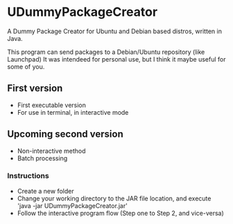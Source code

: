 UDummyPackageCreator
====================

A Dummy Package Creator for Ubuntu and Debian based distros, written in Java.

This program can send packages to a Debian/Ubuntu repository (like Launchpad)
It was intendeed for personal use, but I think it maybe useful for some of you.

## First version
* First executable version
* For use in terminal, in interactive mode

## Upcoming second version
* Non-interactive method
* Batch processing

### Instructions
* Create a new folder
* Change your working directory to the JAR file location, and execute 'java -jar UDummyPackageCreator.jar'
* Follow the interactive program flow (Step one to Step 2, and vice-versa)
